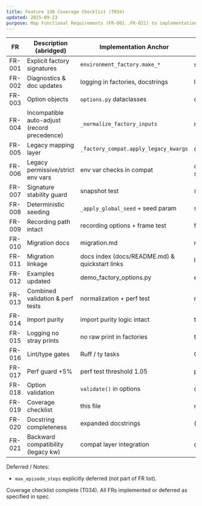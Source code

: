 ```yaml
---
title: Feature 130 Coverage Checklist (T034)
updated: 2025-09-23
purpose: Map Functional Requirements (FR-001..FR-021) to implementation & tests.
---
```


| FR | Description (abridged) | Implementation Anchor | Test(s) | Status |
|----|------------------------|-----------------------|---------|--------|
| FR-001 | Explicit factory signatures | `environment_factory.make_*` | signature snapshot | Done |
| FR-002 | Diagnostics & doc updates | logging in factories, docstrings | logging diagnostics test | Done |
| FR-003 | Option objects | `options.py` dataclasses | option API test | Done |
| FR-004 | Incompatible auto-adjust (record precedence) | `_normalize_factory_inputs` | normalization test | Done |
| FR-005 | Legacy mapping layer | `_factory_compat.apply_legacy_kwargs` | deprecation mapping test | Done |
| FR-006 | Legacy permissive/strict env vars | env var checks in compat | deprecation mapping strict/permissive | Done |
| FR-007 | Signature stability guard | snapshot test | signature snapshot | Done |
| FR-008 | Deterministic seeding | `_apply_global_seed` + seed param | seed determinism test | Done |
| FR-009 | Recording path intact | recording options + frame test | frame recording test | Done |
| FR-010 | Migration docs | migration.md | migration guide present | Done |
| FR-011 | Migration linkage | docs index (docs/README.md) & quickstart links | link presence check | Done |
| FR-012 | Examples updated | demo_factory_options.py | example smoke | Done |
| FR-013 | Combined validation & perf tests | normalization + perf test | multiple | Done |
| FR-014 | Import purity | import purity logic intact | test_factory_import_purity.py | Done |
| FR-015 | Logging no stray prints | no raw print in factories | test_factory_logging_enforcement.py | Done |
| FR-016 | Lint/type gates | Ruff / ty tasks | CI + local | Ongoing |
| FR-017 | Perf guard +5% | perf test threshold 1.05 | perf test | Done |
| FR-018 | Option validation | `validate()` in options | option API test | Done |
| FR-019 | Coverage checklist | this file | n/a | Done |
| FR-020 | Docstring completeness | expanded docstrings | (doc review) | Done |
| FR-021 | Backward compatibility (legacy kw) | compat layer integration | deprecation tests | Done |

Deferred / Notes:
- `max_episode_steps` explicitly deferred (not part of FR list).

Coverage checklist complete (T034). All FRs implemented or deferred as specified in spec.
